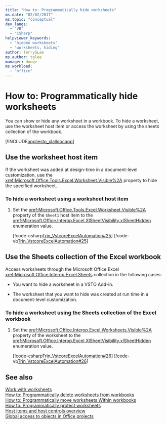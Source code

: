 ```yaml
---
title: "How to: Programmatically hide worksheets"
ms.date: "02/02/2017"
ms.topic: "conceptual"
dev_langs: 
  - "VB"
  - "CSharp"
helpviewer_keywords: 
  - "hidden worksheets"
  - "worksheets, hiding"
author: TerryGLee
ms.author: tglee
manager: douge
ms.workload: 
  - "office"
---
```

# How to: Programmatically hide worksheets
  You can show or hide any worksheet in a workbook. To hide a worksheet, use the worksheet host item or access the worksheet by using the sheets collection of the workbook.  
  
 [!INCLUDE[appliesto_xlalldocapp](../vsto/includes/appliesto-xlalldocapp-md.md)]  
  
## Use the worksheet host item  
 If the worksheet was added at design-time in a document-level customization, use the <xref:Microsoft.Office.Tools.Excel.Worksheet.Visible%2A> property to hide the specified worksheet.  
  
### To hide a worksheet using a worksheet host item  
  
1.  Set the <xref:Microsoft.Office.Tools.Excel.Worksheet.Visible%2A> property of the `Sheet1` host item to the <xref:Microsoft.Office.Interop.Excel.XlSheetVisibility.xlSheetHidden> enumeration value.  
  
     [!code-csharp[Trin_VstcoreExcelAutomation#25](../vsto/codesnippet/CSharp/Trin_VstcoreExcelAutomationCS/Sheet1.cs#25)]
     [!code-vb[Trin_VstcoreExcelAutomation#25](../vsto/codesnippet/VisualBasic/Trin_VstcoreExcelAutomation/Sheet1.vb#25)]  
  
## Use the Sheets collection of the Excel workbook  
 Access worksheets through the Microsoft Office Excel <xref:Microsoft.Office.Interop.Excel.Sheets> collection in the following cases:  
  
-   You want to hide a worksheet in a VSTO Add-in.  
  
-   The worksheet that you want to hide was created at run time in a document-level customization.  
  
### To hide a worksheet using the Sheets collection of the Excel workbook  
  
1.  Set the <xref:Microsoft.Office.Interop.Excel.Worksheets.Visible%2A> property of the worksheet to the <xref:Microsoft.Office.Interop.Excel.XlSheetVisibility.xlSheetHidden> enumeration value.  
  
     [!code-csharp[Trin_VstcoreExcelAutomation#26](../vsto/codesnippet/CSharp/Trin_VstcoreExcelAutomationCS/Sheet1.cs#26)]
     [!code-vb[Trin_VstcoreExcelAutomation#26](../vsto/codesnippet/VisualBasic/Trin_VstcoreExcelAutomation/Sheet1.vb#26)]  
  
## See also  
 [Work with worksheets](../vsto/working-with-worksheets.md)   
 [How to: Programmatically delete worksheets from workbooks](../vsto/how-to-programmatically-delete-worksheets-from-workbooks.md)   
 [How to: Programmatically move worksheets Within workbooks](../vsto/how-to-programmatically-move-worksheets-within-workbooks.md)   
 [How to: Programmatically protect worksheets](../vsto/how-to-programmatically-protect-worksheets.md)   
 [Host items and host controls overview](../vsto/host-items-and-host-controls-overview.md)   
 [Global access to objects in Office projects](../vsto/global-access-to-objects-in-office-projects.md)  
